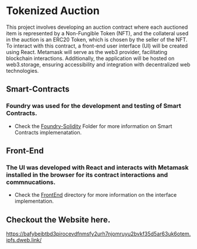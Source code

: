 # Tokenized Auction

This project involves developing an auction contract where each auctioned item is represented by a Non-Fungible Token (NFT), and the collateral used in the auction is an ERC20 Token, which is chosen by the seller of the NFT. To interact with this contract, a front-end user interface (UI) will be created using React. Metamask will serve as the web3 provider, facilitating blockchain interactions. Additionally, the application will be hosted on web3.storage, ensuring accessibility and integration with decentralized web technologies.

## Smart-Contracts

### Foundry was used for the development and testing of Smart Contracts.

- Check the [Foundry-Solidity](https://github.com/Macbeth98/Tokenized-Vickrey-Auction-Foundry-React/tree/master/Foundry-Solidity) Folder for more information on Smart Contracts implemenatation.

## Front-End

### The UI was developed with React and interacts with Metamask installed in the browser for its contract interactions and commnucations.

- Check the [FrontEnd](https://github.com/Macbeth98/Tokenized-Vickrey-Auction-Foundry-React/tree/master/FrontEnd) directory for more information on the interface implementation.

## Checkout the Website here.

https://bafybeibtbd3pirocevdfnmsfy2urh7njomruyu2bvkf35d5ar63uk6otem.ipfs.dweb.link/
